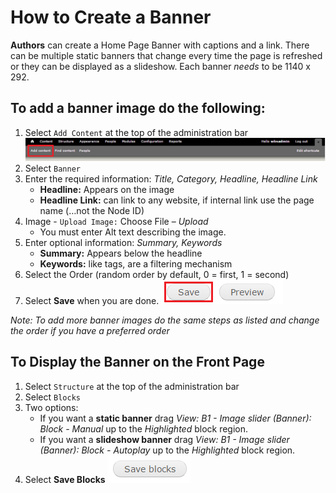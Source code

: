 # How to Create a Banner
**Authors** can create a Home Page Banner with captions and a link. There can be multiple static banners that change every time the page is refreshed or they can be displayed as a slideshow. Each banner *needs* to be 1140 x 292.

## To add a banner image do the following:
1. Select `Add Content` at the top of the administration bar ![Add Content Highlighted](/images/ambac.png)
2. Select `Banner`
3. Enter the required information: *Title, Category, Headline, Headline Link*
    * **Headline:** Appears on the image
    * **Headline Link:** can link to any website, if internal link use the page name (…not the Node ID)
4. Image - `Upload Image:` Choose File – *Upload*
    * You must enter Alt text describing the image.
5. Enter optional information: *Summary, Keywords*
    * **Summary:** Appears below the headline
    * **Keywords:** like tags, are a filtering mechanism
6. Select the Order (random order by default, 0 = first, 1 = second)
7. Select **Save** when you are done. ![Image of Save Button](/images/save.png)

*Note: To add more banner images do the same steps as listed and change the order if you have a preferred order*

## To Display the Banner on the Front Page
1. Select `Structure` at the top of the administration bar
2. Select `Blocks`
3. Two options:
    * If you want a **static banner** drag *View: B1 - Image slider (Banner): Block - Manual* up to the *Highlighted* block region.
    * If you want a **slideshow banner** drag *View: B1 - Image slider (Banner): Block - Autoplay* up to the *Highlighted* block region.
4. Select **Save Blocks** ![Image of Saved Blocks button](/images/save_blocks.png)
